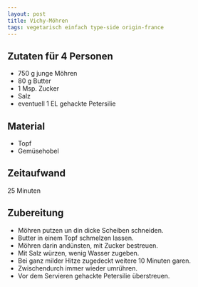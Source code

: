 ```yaml
---
layout: post
title: Vichy-Möhren
tags: vegetarisch einfach type-side origin-france
---
```

## Zutaten für 4 Personen
* 750 g junge Möhren 
* 80 g Butter 
* 1 Msp. Zucker 
* Salz 
* eventuell 1 EL gehackte Petersilie 

## Material
* Topf 
* Gemüsehobel  

## Zeitaufwand
25 Minuten

## Zubereitung
* Möhren putzen un din dicke Scheiben schneiden. 
* Butter in einem Topf schmelzen lassen.
* Möhren darin andünsten, mit Zucker bestreuen. 
* Mit Salz würzen, wenig Wasser zugeben.
* Bei ganz milder Hitze zugedeckt weitere 10 Minuten garen. 
* Zwischendurch immer wieder umrühren. 
* Vor dem Servieren gehackte Petersilie überstreuen. 
